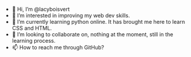 - 👋 Hi, I’m @lacyboisvert
- 👀 I’m interested in improving my web dev skills. 
- 🌱 I’m currently learning python online. It has brought me here to learn CSS and HTML.
- 💞️ I’m looking to collaborate on, nothing at the moment, still in the learning process. 
- 📫 How to reach me through GitHub?

<!---
lacyboisvert/lacyboisvert is a ✨ special ✨ repository because its `README.md` (this file) appears on your GitHub profile.
You can click the Preview link to take a look at your changes.
--->

